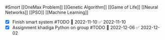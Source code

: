 #Smort 
 [[OneMax Problem]]
[[Genetic Algorithm]]
[[Game of Life]]
[[Neural Networks]]
[[PSO]]
[[Machine Learning]]


- [x] Finish smart system #TODO 📅 2022-11-10 ✅ 2022-11-10
- [x] Assignment khadiga Python on group #TODO 📅 2022-12-06 ✅ 2022-12-02

